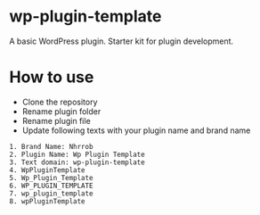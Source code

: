 # wp-plugin-template

A basic WordPress plugin. Starter kit for plugin development.

# How to use
- Clone the repository
- Rename plugin folder
- Rename plugin file
- Update following texts with your plugin name and brand name
```
1. Brand Name: Nhrrob 
2. Plugin Name: Wp Plugin Template
3. Text domain: wp-plugin-template
4. WpPluginTemplate
5. Wp_Plugin_Template
6. WP_PLUGIN_TEMPLATE
7. wp_plugin_template
8. wpPluginTemplate
```